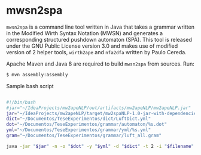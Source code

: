 # mwsn2spa

`mwsn2spa` is a command line tool written in Java that takes a grammar written in the Modified Wirth Syntax Notation (MWSN) and generates a corresponding structured pushdown automaton (SPA). This tool is released under the GNU Public License version 3.0 and makes use of modified version of 2 helper tools, `wirth2ape` and `nfa2dfa` written by Paulo Cereda.

Apache Maven and Java 8 are required to build `mwsn2spa` from sources. Run:



```bash
$ mvn assembly:assembly
```

Sample bash script

```bash

#!/bin/bash
#jar="~/IdeaProjects/mw2apeNLP/out/artifacts/mw2apeNLP/mw2apeNLP.jar"
jar="~/IdeaProjects/mw2apeNLP/target/mw2spaNLP-1.0-jar-with-dependencies.jar"
dict="~/Documentos/TeseExperimentos/dict/LuftDict.yml"
dot="~/Documentos/TeseExperimentos/grammar/automaton/%s.dot"
yml="~/Documentos/TeseExperimentos/grammar/yml/%s.yml"
gram="~/Documentos/TeseExperimentos/grammar/luft_all.gram"

java -jar "$jar" -n -o "$dot" -y "$yml" -d "$dict" -t 2 -i "$filename" "$gram" 
